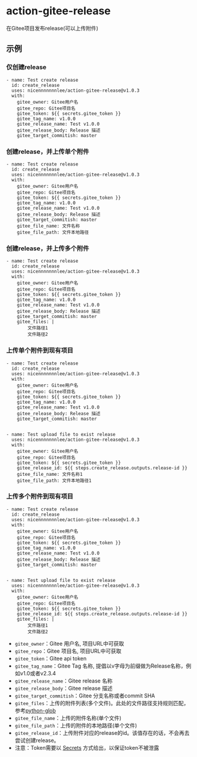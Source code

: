 # action-gitee-release
在Gitee项目发布release(可以上传附件)

## 示例

### 仅创建release
```
- name: Test create release
  id: create_release
  uses: nicennnnnnnlee/action-gitee-release@v1.0.3
  with:
    gitee_owner: Gitee用户名
    gitee_repo: Gitee项目名
    gitee_token: ${{ secrets.gitee_token }}
    gitee_tag_name: v1.0.0
    gitee_release_name: Test v1.0.0
    gitee_release_body: Release 描述
    gitee_target_commitish: master
```

### 创建release，并上传单个附件
```
- name: Test create release
  id: create_release
  uses: nicennnnnnnlee/action-gitee-release@v1.0.3
  with:
    gitee_owner: Gitee用户名
    gitee_repo: Gitee项目名
    gitee_token: ${{ secrets.gitee_token }}
    gitee_tag_name: v1.0.0
    gitee_release_name: Test v1.0.0
    gitee_release_body: Release 描述
    gitee_target_commitish: master
    gitee_file_name: 文件名称
    gitee_file_path: 文件本地路径
```

### 创建release，并上传多个附件
```
- name: Test create release
  id: create_release
  uses: nicennnnnnnlee/action-gitee-release@v1.0.3
  with:
    gitee_owner: Gitee用户名
    gitee_repo: Gitee项目名
    gitee_token: ${{ secrets.gitee_token }}
    gitee_tag_name: v1.0.0
    gitee_release_name: Test v1.0.0
    gitee_release_body: Release 描述
    gitee_target_commitish: master
    gitee_files: |
        文件路径1
        文件路径2
```


### 上传单个附件到现有项目
```
- name: Test create release
  id: create_release
  uses: nicennnnnnnlee/action-gitee-release@v1.0.3
  with:
    gitee_owner: Gitee用户名
    gitee_repo: Gitee项目名
    gitee_token: ${{ secrets.gitee_token }}
    gitee_tag_name: v1.0.0
    gitee_release_name: Test v1.0.0
    gitee_release_body: Release 描述
    gitee_target_commitish: master

      
- name: Test upload file to exist release
  uses: nicennnnnnnlee/action-gitee-release@v1.0.3
  with:
    gitee_owner: Gitee用户名
    gitee_repo: Gitee项目名
    gitee_token: ${{ secrets.gitee_token }}
    gitee_release_id: ${{ steps.create_release.outputs.release-id }}
    gitee_file_name: 文件名称1
    gitee_file_path: 文件本地路径1
```

### 上传多个附件到现有项目
```
- name: Test create release
  id: create_release
  uses: nicennnnnnnlee/action-gitee-release@v1.0.3
  with:
    gitee_owner: Gitee用户名
    gitee_repo: Gitee项目名
    gitee_token: ${{ secrets.gitee_token }}
    gitee_tag_name: v1.0.0
    gitee_release_name: Test v1.0.0
    gitee_release_body: Release 描述
    gitee_target_commitish: master

      
- name: Test upload file to exist release
  uses: nicennnnnnnlee/action-gitee-release@v1.0.3
  with:
    gitee_owner: Gitee用户名
    gitee_repo: Gitee项目名
    gitee_token: ${{ secrets.gitee_token }}
    gitee_release_id: ${{ steps.create_release.outputs.release-id }}
    gitee_files: |
        文件路径1
        文件路径2
```


- `gitee_owner`：Gitee 用户名, 项目URL中可获取
- `gitee_repo`：Gitee 项目名, 项目URL中可获取
- `gitee_token`：Gitee api token
- `gitee_tag_name`：Gitee Tag 名称, 提倡以v字母为前缀做为Release名称，例如v1.0或者v2.3.4
- `gitee_release_name`：Gitee release 名称
- `gitee_release_body`：Gitee release 描述
- `gitee_target_commitish`：Gitee 分支名称或者commit SHA
- `gitee_files`：上传的附件列表(多个文件)。此处的文件路径支持规则匹配，参考[python-glob](https://docs.python.org/zh-cn/dev/library/glob.html)
- `gitee_file_name`：上传的附件名称(单个文件)
- `gitee_file_path`：上传的附件的本地路径(单个文件)
- `gitee_release_id`：上传附件对应的release的id。该值存在的话，不会再去尝试创建release。
- 注意：Token需要以 [Secrets](https://docs.github.com/cn/actions/reference/encrypted-secrets) 方式给出，以保证token不被泄露


